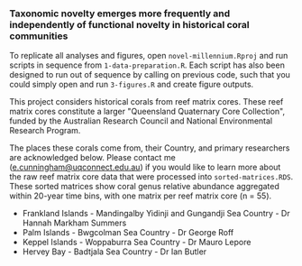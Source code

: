 ### Taxonomic novelty emerges more frequently and independently of functional novelty in historical coral communities
To replicate all analyses and figures, open `novel-millennium.Rproj` and run scripts in sequence from `1-data-preparation.R`. Each script has also been designed to run out of sequence by calling on previous code, such that you could simply open and run `3-figures.R` and create figure outputs.

This project considers historical corals from reef matrix cores. These reef matrix cores constitute a larger "Queensland Quaternary Core Collection", funded by the Australian Research Council and National Environmental Research Program.

The places these corals come from, their Country, and primary researchers are acknowledged below. Please contact me (e.cunningham@uqconnect.edu.au) if you would like to learn more about the raw reef matrix core data that were processed into `sorted-matrices.RDS`. These sorted matrices show coral genus relative abundance aggregated within 20-year time bins, with one matrix per reef matrix core (n = 55).

- Frankland Islands - Mandingalby Yidinji and Gungandji Sea Country - Dr Hannah Markham Summers
- Palm Islands - Bwgcolman Sea Country - Dr George Roff
- Keppel Islands - Woppaburra Sea Country - Dr Mauro Lepore
- Hervey Bay - Badtjala Sea Country - Dr Ian Butler